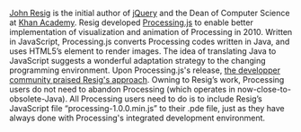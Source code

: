 [John Resig](http://ejohn.org/about/) is the initial author of [jQuery](https://jquery.com/) and the Dean of Computer Science at [Khan Academy](https://www.khanacademy.org/computing/computer-programming). Resig developed [Processing.js](http://processingjs.org/) to enable better implementation of visualization and animation of Processing in 2010. Written in JavaScript, Processing.js converts Processing codes written in Java, and uses HTML5’s <canvas> element to render images. The idea of translating Java to JavaScript suggests a wonderful adaptation strategy to the changing programming environment. Upon Processing.js's release, [the developper community praised Resig's approach](https://www.reddit.com/comments/6ipvz/processingjs_john_resigs_javascript). Owning to Resig’s work, Processing users do not need to abandon Processing (which operates in now-close-to-obsolete-Java). All Processing users need to do is to include Resig’s JavaScript file “processing-1.0.0.min.js” to their .pde file, just as they have always done with Processing's integrated development environment.
